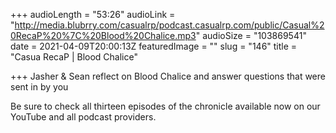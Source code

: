 +++
audioLength = "53:26"
audioLink = "http://media.blubrry.com/casualrp/podcast.casualrp.com/public/Casual%20RecaP%20%7C%20Blood%20Chalice.mp3"
audioSize = "103869541"
date = 2021-04-09T20:00:13Z
featuredImage = ""
slug = "146"
title = "Casua RecaP | Blood Chalice"

+++
Jasher & Sean reflect on Blood Chalice and answer questions that were sent in by you

Be sure to check all thirteen episodes of the chronicle available now on our YouTube and all podcast providers.